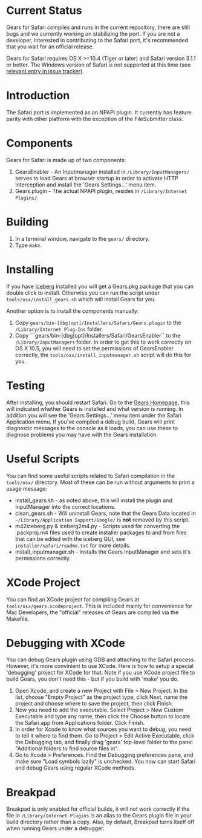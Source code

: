 # Current Status #
Gears for Safari compiles and runs in the current repository, there are still bugs and we currently working on stabilizing the port. If you are not a developer, interested in contributing to the Safari port, it's recommended that you wait for an official release.

Gears for Safari requires OS X >=10.4 (Tiger or later) and Safari version 3.1.1 or better.  The Windows version of Safari is not supported at this time (see [relevant entry in issue tracker](http://code.google.com/p/gears/issues/detail?id=433)).

# Introduction #

The Safari port is implemented as an NPAPI plugin.  It currently has feature parity with other platform with the exception of the FileSubmitter class.

# Components #

Gears for Safari is made up of two components:
  1. GearsEnabler - An Inputmanager installed in `/Library/InputManagers/` serves to load Gears at browser startup in order to activate HTTP Interception and install the 'Gears Settings...' menu item.
  1. Gears.plugin - The actual NPAPI plugin, resides in `/Library/Internet Plugins/`.

# Building #
  1. In a terminal window, navigate to the  `gears/` directory.
  1. Type `make`.

# Installing #

If you have [Iceberg](http://s.sudre.free.fr/Software/Iceberg.html) installed you will get a Gears.pkg package that you can double click to install.  Otherwise you can run the script under `tools/osx/install_gears.sh` which will install Gears for you.

Another option is to install the components manually:
  1. Copy `gears/bin-[dbg|opt]/Installers/Safari/Gears.plugin` to the `/Library/Internet Plug-Ins` folder.
  1. Copy ```gears/bin-[dbg|opt]/Installers/Safari/GearsEnabler`` to the `/Library/InputManagers` folder.  In order to get this to work correctly on OS X 10.5, you will need to set the permissions of GearsEnabler correctly, the `tools/osx/install_inputmanager.sh` script will do this for you.

# Testing #
After installing, you should restart Safari.  Go to the [Gears Homepage](http://gears.google.com), this will indicated whether Gears is installed and what version is running.  In addition you will see the 'Gears Settings...' menu item under the Safari Application menu.  If you've compiled a debug build, Gears will print diagnostic messages to the console as it loads, you can use these to diagnose problems you may have with the Gears installation.

# Useful Scripts #
You can find some useful scripts related to Safari compilation in the `tools/osx/` directory.  Most of these can be run without arguments to print a usage message:
  * install\_gears.sh - as noted above, this will install the plugin and InputManager into the correct locations.
  * clean\_gears.sh - Will uninstall Gears, note that the Gears Data located in `~/Library/Application Support/Google/` is **not** removed by this script.
  * m42iceberg.py & iceberg2m4.py - Scripts used for converting the .packproj.m4 files used to create installer packages to and from files that can be edited with the iceberg GUI, see `installer/safari/readme.txt` for more details.
  * install\_inputmanager.sh - Installs the Gears InputManager and sets it's permissions correctly.

# XCode Project #
You can find an XCode project for compiling Gears at `tools/osx/gears.xcodeproject`.  This is included mainly for convenience for Mac Developers, the "official" releases of Gears are compiled via the Makefile.

# Debugging with XCode #
You can debug Gears plugin using GDB and attaching to the Safari process. However, it's more convinient to use XCode. Here is how to setup a special 'debugging' project for XCode for that. Note if you use XCode project file to build Gears, you don't need this - but if you build with 'make' you do.
  1. Open Xcode, and create a new Project with File > New Project. In the list, choose "Empty Project" as the project type, click Next, name the project and choose where to save the project, then click Finish.
  1. Now you need to add the executable. Select Project > New Custom Executable and type any name, then click the Choose button to locate the Safari.app from Applications folder.  Click Finish.
  1. In order for Xcode to know what sources you want to debug, you need to tell it where to find them. Go to Project > Edit Active Executable, click the Debugging tab, and finally drag 'gears' top-level folder to the panel "Additional folders to find source files in".
  1. Go to Xcode > Preferences. Find the Debugging preferences pane, and make sure "Load symbols lazily" is unchecked.
You now can start Safari and debug Gears using regular XCode methods.

# Breakpad #
Breakpad is only enabled for official builds, it will not work correctly if the file in `/Library/Internet Plugins` is an alias to the Gears.plugin file in your build directory rather than a copy.  Also, by default, Breakpad turns itself off when running Gears under a debugger.